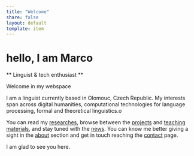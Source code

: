 ```yaml
---
title: "Welcome"
share: false
layout: default
template: item
---
```


# hello, I am Marco
** Linguist & tech enthusiast **

Welcome in my webspace

I am a linguist currently based in Olomouc, Czech Republic. My interests span across digital humanities, computational technologies for language processing, formal and theoretical linguistics.o

You can read my [researches](/research/), browse between the [projects](/projects/) and [teaching materials](/teaching/), and stay tuned with the [news](/news/). 
You can know me better giving a sight in the [about](/about) section and get in touch reaching the [contact](/contact/) page.

I am glad to see you here.
